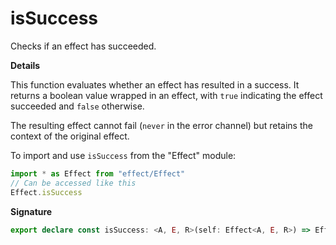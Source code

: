 # isSuccess

Checks if an effect has succeeded.

**Details**

This function evaluates whether an effect has resulted in a success. It
returns a boolean value wrapped in an effect, with `true` indicating the
effect succeeded and `false` otherwise.

The resulting effect cannot fail (`never` in the error channel) but retains
the context of the original effect.

To import and use `isSuccess` from the "Effect" module:

```ts
import * as Effect from "effect/Effect"
// Can be accessed like this
Effect.isSuccess
```

**Signature**

```ts
export declare const isSuccess: <A, E, R>(self: Effect<A, E, R>) => Effect<boolean, never, R>
```
